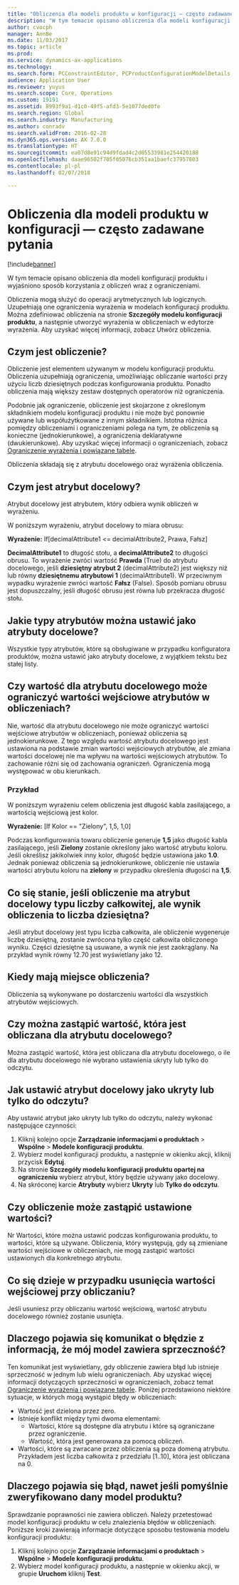 ```yaml
---
title: "Obliczenia dla modeli produktu w konfiguracji — często zadawane pytania"
description: "W tym temacie opisano obliczenia dla modeli konfiguracji produktu i wyjaśniono sposób korzystania z obliczeń wraz z ograniczeniami."
author: cvocph
manager: AnnBe
ms.date: 11/03/2017
ms.topic: article
ms.prod: 
ms.service: dynamics-ax-applications
ms.technology: 
ms.search.form: PCConstraintEditor, PCProductConfigurationModelDetails, PCRuntimeConfigurator
audience: Application User
ms.reviewer: yuyus
ms.search.scope: Core, Operations
ms.custom: 19191
ms.assetid: 8993f9a1-d1c0-49f5-afd3-5e1077ded0fe
ms.search.region: Global
ms.search.industry: Manufacturing
ms.author: conradv
ms.search.validFrom: 2016-02-28
ms.dyn365.ops.version: AX 7.0.0
ms.translationtype: HT
ms.sourcegitcommit: ea07d8e91c94d9fdad4c2d05533981e254420188
ms.openlocfilehash: daae96502f705f05076cb351aa1baefc37957803
ms.contentlocale: pl-pl
ms.lasthandoff: 02/07/2018

---
```


# <a name="calculations-for-product-configuration-models-faq"></a>Obliczenia dla modeli produktu w konfiguracji — często zadawane pytania

[!include[banner](../includes/banner.md)]


W tym temacie opisano obliczenia dla modeli konfiguracji produktu i wyjaśniono sposób korzystania z obliczeń wraz z ograniczeniami.

Obliczenia mogą służyć do operacji arytmetycznych lub logicznych. Uzupełniają one ograniczenia wyrażenia w modelach konfiguracji produktu. Można zdefiniować obliczenia na stronie **Szczegóły modelu konfiguracji produktu**, a następnie utworzyć wyrażenia w obliczeniach w edytorze wyrażenia. Aby uzyskać więcej informacji, zobacz Utwórz obliczenia.

## <a name="what-is-a-calculation"></a>Czym jest obliczenie?
Obliczenie jest elementem używanym w modelu konfiguracji produktu. Obliczenia uzupełniają ograniczenia, umożliwiając obliczanie wartości przy użyciu liczb dziesiętnych podczas konfigurowania produktu. Ponadto obliczenia mają większy zestaw dostępnych operatorów niż ograniczenia.  

Podobnie jak ograniczenie, obliczenie jest skojarzone z określonym składnikiem modelu konfiguracji produktu i nie może być ponownie używane lub współużytkowane z innym składnikiem. Istotna różnica pomiędzy obliczeniami i ograniczeniami polega na tym, że obliczenia są konieczne (jednokierunkowe), a ograniczenia deklaratywne (dwukierunkowe). Aby uzyskać więcej informacji o ograniczeniach, zobacz [Ograniczenie wyrażenia i powiązane tabele](expression-constraints-table-constraints-product-configuration-models.md).  

Obliczenia składają się z atrybutu docelowego oraz wyrażenia obliczenia.

## <a name="what-is-a-target-attribute"></a>Czym jest atrybut docelowy?
Atrybut docelowy jest atrybutem, który odbiera wynik obliczeń w wyrażeniu.  

W poniższym wyrażeniu, atrybut docelowy to miara obrusu:  

**Wyrażenie:** If\[decimalAttribute1 &lt;= decimalAttribute2, Prawa, Fałsz\]  

**DecimalAttribute1** to długość stołu, a **decimalAttribute2** to długości obrusu. To wyrażenie zwróci wartość **Prawda** (True) do atrybutu docelowego, jeśli **dziesiętny atrybut 2** (decimalAttribute2) jest większy niż lub równy **dziesiętnemu atrybutowi 1** (decimalAttribute1). W przeciwnym wypadku wyrażenie zwróci wartość **Fałsz** (False). Sposób pomiaru obrusu jest dopuszczalny, jeśli długość obrusu jest równa lub przekracza długość stołu.

## <a name="what-attribute-types-can-be-set-to-target-attributes"></a>Jakie typy atrybutów można ustawić jako atrybuty docelowe?
Wszystkie typy atrybutów, które są obsługiwane w przypadku konfiguratora produktów, można ustawić jako atrybuty docelowe, z wyjątkiem tekstu bez stałej listy.

## <a name="can-the-value-of-a-target-attribute-restrict-the-values-of-the-input-attributes-in-a-calculation"></a>Czy wartość dla atrybutu docelowego może ograniczyć wartości wejściowe atrybutów w obliczeniach?
Nie, wartość dla atrybutu docelowego nie może ograniczyć wartości wejściowe atrybutów w obliczeniach, ponieważ obliczenia są jednokierunkowe. Z tego względu wartość atrybutu docelowego jest ustawiona na podstawie zmian wartości wejściowych atrybutów, ale zmiana wartości docelowej nie ma wpływu na wartości wejściowych atrybutów. To zachowanie różni się od zachowania ograniczeń. Ograniczenia mogą występować w obu kierunkach.

### <a name="example"></a>Przykład

W poniższym wyrażeniu celem obliczenia jest długość kabla zasilającego, a wartością wejściową jest kolor.  

**Wyrażenie:** \[If Kolor == "Zielony", 1,5, 1,0\]  

Podczas konfigurowania towaru obliczenie generuje **1,5** jako długość kabla zasilającego, jeśli **Zielony** zostanie określony jako wartość atrybutu koloru. Jeśli określisz jakikolwiek inny kolor, długość będzie ustawiona jako **1.0**. Jednak ponieważ obliczenia są jednokierunkowe, obliczenie nie ustawia wartości atrybutu koloru na **zielony** w przypadku określenia długości na **1,5**.

## <a name="what-happens-if-a-calculation-has-a-target-attribute-of-the-integer-type-but-a-calculation-generates-a-decimal-number"></a>Co się stanie, jeśli obliczenie ma atrybut docelowy typu liczby całkowitej, ale wynik obliczenia to liczba dziesiętna?
Jeśli atrybut docelowy jest typu liczba całkowita, ale obliczenie wygeneruje liczbę dziesiętną, zostanie zwrócona tylko część całkowita obliczonego wyniku. Części dziesiętne są usuwane, a wynik nie jest zaokrąglany. Na przykład wynik równy 12.70 jest wyświetlany jako 12.

## <a name="when-do-calculations-occur"></a>Kiedy mają miejsce obliczenia?
Obliczenia są wykonywane po dostarczeniu wartości dla wszystkich atrybutów wejściowych.

## <a name="can-i-overwrite-the-value-that-is-calculated-for-the-target-attribute"></a>Czy można zastąpić wartość, która jest obliczana dla atrybutu docelowego?
Można zastąpić wartość, która jest obliczana dla atrybutu docelowego, o ile dla atrybutu docelowego nie wybrano ustawienia ukryty lub tylko do odczytu.

## <a name="how-do-i-set-a-target-attribute-as-hidden-or-read-only"></a>Jak ustawić atrybut docelowy jako ukryty lub tylko do odczytu?
Aby ustawić atrybut jako ukryty lub tylko do odczytu, należy wykonać następujące czynności:

1.  Kliknij kolejno opcje **Zarządzanie informacjami o produktach** &gt; **Wspólne** &gt; **Modele konfiguracji produktu**.
2.  Wybierz model konfiguracji produktu, a następnie w okienku akcji, kliknij przycisk **Edytuj**.
3.  Na stronie **Szczegóły modelu konfiguracji produktu opartej na ograniczeniu** wybierz atrybut, który będzie używany jako docelowy.
4.  Na skróconej karcie **Atrybuty** wybierz **Ukryty** lub **Tylko do odczytu**.

## <a name="can-a-calculation-overwrite-the-values-that-i-set"></a>Czy obliczenie może zastąpić ustawione wartości?
Nr Wartości, które można ustawić podczas konfigurowania produktu, to wartości, które są używane. Obliczenia, który występują, gdy są zmieniane wartości wejściowe w obliczeniach, nie mogą zastąpić wartości ustawionych dla konkretnego atrybutu.

## <a name="what-happens-if-i-remove-an-input-value-in-a-calculation"></a>Co się dzieje w przypadku usunięcia wartości wejściowej przy obliczaniu?
Jeśli usuniesz przy obliczaniu wartość wejściową, wartość atrybutu docelowego również zostanie usunięta.

## <a name="why-do-i-receive-an-error-message-that-says-that-my-model-is-in-contradiction"></a>Dlaczego pojawia się komunikat o błędzie z informacją, że mój model zawiera sprzeczność?
Ten komunikat jest wyświetlany, gdy obliczenie zawiera błąd lub istnieje sprzeczność w jednym lub wielu ograniczeniach. Aby uzyskać więcej informacji dotyczących sprzeczności w ograniczeniach, zobacz temat [Ograniczenie wyrażenia i powiązane tabele](expression-constraints-table-constraints-product-configuration-models.md). Poniżej przedstawiono niektóre sytuacje, w których mogą wystąpić błędy w obliczeniach:

-   Wartość jest dzielona przez zero.
-   Istnieje konflikt między tymi dwoma elementami:
    -   Wartości, które są dostępne dla atrybutu i które są ograniczane przez ograniczenie.
    -   Wartość, która jest generowana za pomocą obliczeń.
-   Wartości, które są zwracane przez obliczenia są poza domeną atrybutu. Przykładem jest liczba całkowita z przedziału \[1..10\], która jest obliczana na 0.

## <a name="why-do-i-receive-an-error-message-even-though-i-successfully-validated-my-product-model"></a>Dlaczego pojawia się błąd, nawet jeśli pomyślnie zweryfikowano dany model produktu?
Sprawdzanie poprawności nie zawiera obliczeń. Należy przetestować model konfiguracji produktu w celu znalezienia błędów w obliczeniach. Poniższe kroki zawierają informacje dotyczące sposobu testowania modelu konfiguracji produktu:

1.  Kliknij kolejno opcje **Zarządzanie informacjami o produktach** &gt; **Wspólne** &gt; **Modele konfiguracji produktu**.
2.  Wybierz model konfiguracji produktu, a następnie w okienku akcji, w grupie **Uruchom** kliknij **Test**.





